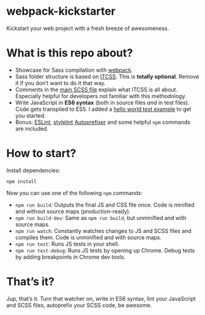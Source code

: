 # webpack-kickstarter

Kickstart your web project with a fresh breeze of awesomeness.

# What is this repo about?

* Showcase for Sass compilation with [webpack](http://webpack.github.io/).
* Sass folder structure is based on [ITCSS](https://speakerdeck.com/dafed/managing-css-projects-with-itcss). This is **totally optional**. Remove it if you don’t want to do it that way.
* Comments in the [main SCSS file](https://github.com/isellsoap/webpack-kickstarter/blob/master/src/styles/main.scss) explain what ITCSS is all about. Especially helpful for developers not familiar with this methodology.
* Write JavaScript in **ES6 syntax** (both in source files *and* in test files). Code gets transpiled to ES5. I added a [hello world test example](https://github.com/isellsoap/webpack-kickstarter/blob/master/test/scripts/hello/index.spec.js) to get you started.
* Bonus: [ESLint](http://eslint.org/), [stylelint](http://stylelint.io/) [Autoprefixer](https://github.com/postcss/autoprefixer) and some helpful `npm` commands are included.

# How to start?

Install dependencies:

```
npm install
```

Now you can use one of the following `npm` commands:

* `npm run build`: Outputs the final JS and CSS file once. Code is minified and without source maps (production-ready).
* `npm run build-dev`: Same as `npm run build`, but unminified and with source maps.
* `npm run watch`: Constantly watches changes to JS and SCSS files and compiles them. Code is unminified and with source maps.
* `npm run test`: Runs JS tests in your shell.
* `npm run test-debug`: Runs JS tests by opening up Chrome. Debug tests by adding breakpoints in Chrome dev tools.

# That’s it?

Jup, that’s it. Turn that watcher on, write in ES6 syntax, lint your JavaScript and SCSS files, autoprefix your SCSS code, be awesome.
